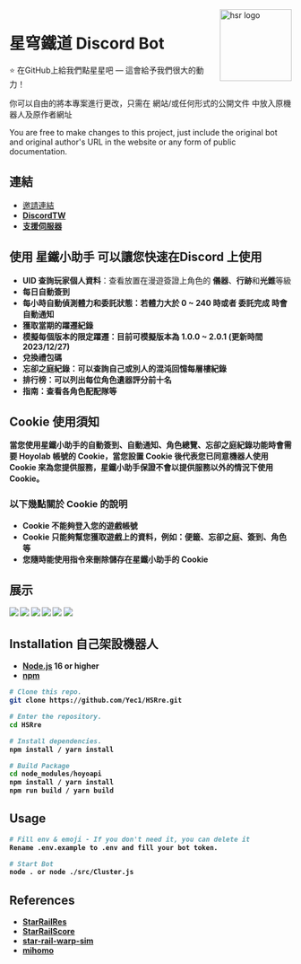 <a href="https://forum.gamer.com.tw/C.php?bsn=72822&snA=3548&subbsn=0&page=1&s_author=&gothis=29007#29007">
    <img src="https://cdn.discordapp.com/avatars/895191125512581171/57c74708ddaf7991500ce26e52335d27.webp" alt="hsr logo" title="hsr" align="right" height="128" />
</a>

# 星穹鐵道 Discord Bot

:star: 在GitHub上給我們點星星吧 — 這會給予我們很大的動力！

你可以自由的將本專案進行更改，只需在 網站/或任何形式的公開文件 中放入原機器人及原作者網址

You are free to make changes to this project, just include the original bot and original author's URL in the website or any form of public documentation.

## 連結
* <a href="https://discord.com/api/oauth2/authorize?client_id=895191125512581171&permissions=412317240384&scope=applications.commands bot">邀請連結</a>
* <a href="https://discordservers.tw/bots/895191125512581171"><b>DiscordTW</b></a>
* <a href="https://discord.gg/mPCEATJDve"><b>支援伺服器</b></a>

## 使用 星鐵小助手 可以讓您快速在Discord 上使用
* <b>UID 查詢玩家個人資料</b>：查看放置在漫遊簽證上角色的 <b>儀器</b>、<b>行跡</b>和<b>光錐</b>等級
* <b>每日自動簽到
* <b>每小時自動偵測體力和委託狀態</b>：若體力<b>大於 0 ~ 240</b> 時或者 <b>委託完成 </b>時會自動通知
* <b>獲取當期的躍遷紀錄
* <b>模擬每個版本的限定躍遷</b>：目前可模擬版本為 <b>1.0.0 ~ 2.0.1</b> (更新時間 2023/12/27)
* <b>兌換禮包碼
* <b>忘卻之庭紀錄</b>：可以查詢自己或別人的混沌回憶每層樓紀錄
* <b>排行榜</b>：可以列出每位角色遺器評分前十名
* <b>指南</b>：查看各角色配配隊等

## Cookie 使用須知
當您使用星鐵小助手的自動簽到、自動通知、角色總覽、忘卻之庭紀錄功能時會需要 Hoyolab 帳號的 Cookie，當您設置 Cookie 後代表您已同意機器人使用 Cookie 來為您提供服務，星鐵小助手保證不會以提供服務以外的情況下使用 Cookie。
### 以下幾點關於 Cookie 的說明
* Cookie 不能夠登入您的遊戲帳號
* Cookie 只能夠幫您獲取遊戲上的資料，例如：便籤、忘卻之庭、簽到、角色等
* 您隨時能使用指令來刪除儲存在星鐵小助手的 Cookie

## 展示
<img src="https://cdn.discordapp.com/attachments/1148490547523235871/1186544299500912721/809279679.png">
<img src="https://cdn.discordapp.com/attachments/1149960935654559835/1187405599298826371/809279679.png">
<img src="https://cdn.discordapp.com/attachments/1149960935654559835/1187405728873447434/image.png">
<img src="https://cdn.discordapp.com/attachments/1149960935654559835/1187405852743839875/image.png">
<img src="https://cdn.discordapp.com/attachments/1149960935654559835/1187406129182015528/726e55d5ba1fc5ed.png">
<img src="https://cdn.discordapp.com/attachments/1148490547523235871/1187385711343710300/a30fdb3ca5446ff0.png">

## Installation 自己架設機器人

- [Node.js](https://nodejs.org/) 16 or higher
- [npm](https://www.npmjs.com/)

```bash
# Clone this repo.
git clone https://github.com/Yec1/HSRre.git

# Enter the repository.
cd HSRre

# Install dependencies.
npm install / yarn install

# Build Package
cd node_modules/hoyoapi
npm install / yarn install
npm run build / yarn build
```

## Usage

```bash
# Fill env & emoji - If you don't need it, you can delete it
Rename .env.example to .env and fill your bot token.

# Start Bot
node . or node ./src/Cluster.js
```

## References

* [StarRailRes](https://github.com/Mar-7th/StarRailRes)
* [StarRailScore](https://github.com/Mar-7th/StarRailScore)
* [star-rail-warp-sim](https://github.com/mikeli0623/star-rail-warp-sim)
* [mihomo](https://api.mihomo.me/)
